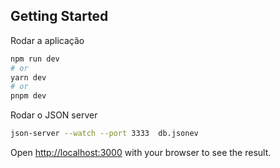 ## Getting Started

Rodar a aplicação

```bash
npm run dev
# or
yarn dev
# or
pnpm dev
```

Rodar o JSON server

```bash
json-server --watch --port 3333  db.jsonev
```



Open [http://localhost:3000](http://localhost:3000) with your browser to see the result.
